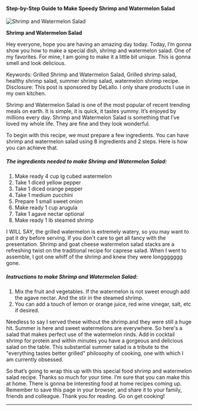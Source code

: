             

#### Step-by-Step Guide to Make Speedy Shrimp and Watermelon Salad

![Shrimp and Watermelon Salad](https://img-global.cpcdn.com/recipes/6611226743275520/751x532cq70/shrimp-and-watermelon-salad-recipe-main-photo.jpg)

**Shrimp and Watermelon Salad**

Hey everyone, hope you are having an amazing day today. Today, I’m gonna show you how to make a special dish, shrimp and watermelon salad. One of my favorites. For mine, I am going to make it a little bit unique. This is gonna smell and look delicious.

Keywords: Grilled Shrimp and Watermelon Salad, Grilled shrimp salad, healthy shrimp salad, summer shrimp salad, watermelon shrimp recipe. Disclosure: This post is sponsored by DeLallo. I only share products I use in my own kitchen.

Shrimp and Watermelon Salad is one of the most popular of recent trending meals on earth. It is simple, it is quick, it tastes yummy. It’s enjoyed by millions every day. Shrimp and Watermelon Salad is something that I’ve loved my whole life. They are fine and they look wonderful.

To begin with this recipe, we must prepare a few ingredients. You can have shrimp and watermelon salad using 8 ingredients and 2 steps. Here is how you can achieve that.

##### The ingredients needed to make Shrimp and Watermelon Salad:

1.  Make ready 4 cup lg cubed watermelon
2.  Take 1 diced yellow pepper
3.  Take 1 diced orange pepper
4.  Take 1 medium zucchini
5.  Prepare 1 small sweet onion
6.  Make ready 1 cup arugula
7.  Take 1 agave nectar optional
8.  Make ready 1 lb steamed shrimp

I WILL SAY, the grilled watermelon is extremely watery, so you may want to pat it dry before serving. If you don't care to get all fancy with the presentation. Shrimp and goat cheese watermelon salad stacks are a refreshing twist on the traditional recipe for caprese salad. When I went to assemble, I got one whiff of the shrimp and knew they were longgggggg gone.

##### Instructions to make Shrimp and Watermelon Salad:

1.  Mix the fruit and vegetables. If the watermelon is not sweet enough add the agave nectar. And the stir in the steamed shrimp.
2.  You can add a touch of lemon or orange juice, red wine vinegar, salt, etc if desired.

Needless to say I served these without the shrimp.and they were still a huge hit. Summer is here and sweet watermelons are everywhere. So here's a salad that makes perfect use of the watermelon rinds. Add in cocktail shrimp for protein and within minutes you have a gorgeous and delicious salad on the table. This substantial summer salad is a tribute to the "everything tastes better grilled" philosophy of cooking, one with which I am currently obsessed.

So that’s going to wrap this up with this special food shrimp and watermelon salad recipe. Thanks so much for your time. I’m sure that you can make this at home. There is gonna be interesting food at home recipes coming up. Remember to save this page in your browser, and share it to your family, friends and colleague. Thank you for reading. Go on get cooking!

* * *